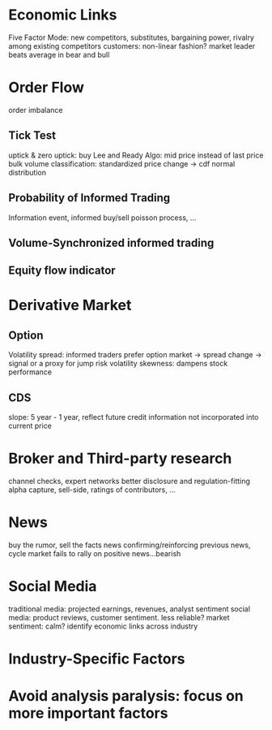 # Economic Links
Five Factor Mode: new competitors, substitutes, bargaining power, rivalry among existing competitors
customers: non-linear fashion?
market leader beats average in bear and bull

# Order Flow
order imbalance
## Tick Test
uptick & zero uptick: buy
Lee and Ready Algo: mid price instead of last price
bulk volume classification: standardized price change -> cdf normal distribution
## Probability of Informed Trading
Information event, informed buy/sell poisson process, ...
## Volume-Synchronized informed trading
## Equity flow indicator

# Derivative Market
## Option
Volatility spread: informed traders prefer option market -> spread change -> signal
or a proxy for jump risk
volatility skewness: dampens stock performance
## CDS
slope: 5 year - 1 year, reflect future credit information not incorporated into current price

# Broker and Third-party research
channel checks, expert networks
better disclosure and regulation-fitting
alpha capture, sell-side, ratings of contributors, ...
# News
buy the rumor, sell the facts
news confirming/reinforcing previous news, cycle
market fails to rally on positive news...bearish
# Social Media
traditional media: projected earnings, revenues, analyst sentiment
social media: product reviews, customer sentiment. less reliable?
market sentiment: calm? 
identify economic links across industry
# Industry-Specific Factors
# Avoid analysis paralysis: focus on more important factors